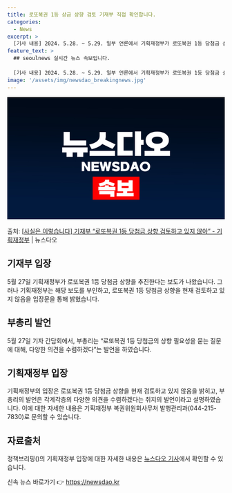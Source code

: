 ```yaml
---
title: 로또복권 1등 상금 상향 검토 기재부 직접 확인합니다.
categories:
  - News
excerpt: >
  [기사 내용] 2024. 5.28. ~ 5.29. 일부 언론에서 기획재정부가 로또복권 1등 당첨금 상향을 추…
feature_text: >
  ## seoulnews 실시간 뉴스 속보입니다.

  [기사 내용] 2024. 5.28. ~ 5.29. 일부 언론에서 기획재정부가 로또복권 1등 당첨금 상향을 추…
image: '/assets/img/newsdao_breakingnews.jpg'
---
```


![뉴스다오 속보](/assets/img/newsdao_breakingnews.jpg)

<p>출처: <a href="https://newsdao.kr/3976" rel="dofollow">[사실은 이렇습니다] 기재부 “로또복권 1등 당첨금 상향 검토하고 있지 않아” - 기획재정부</a> | 뉴스다오</p>

<h2 data-ke-size="size26">기재부 입장</h2>
<p data-ke-size="size16">5월 27일 기획재정부가 로또복권 1등 당첨금 상향을 추진한다는 보도가 나왔습니다. 그러나 기획재정부는 해당 보도를 부인하고, 로또복권 1등 당첨금 상향을 현재 검토하고 있지 않음을 입장문을 통해 밝혔습니다.</p>

<h2 data-ke-size="size26">부총리 발언</h2>
<p data-ke-size="size16">5월 27일 기자 간담회에서, 부총리는 “로또복권 1등 당첨금의 상향 필요성을 묻는 질문에 대해, 다양한 의견을 수렴하겠다”는 발언을 하였습니다.</p>

<h2 data-ke-size="size26">기획재정부 입장</h2>
<p data-ke-size="size16">기획재정부의 입장은 로또복권 1등 당첨금 상향을 현재 검토하고 있지 않음을 밝히고, 부총리의 발언은 각계각층의 다양한 의견을 수렴하겠다는 취지의 발언이라고 설명하였습니다. 이에 대한 자세한 내용은 기획재정부 복권위원회사무처 발행관리과(044-215-7830)로 문의할 수 있습니다.</p>

<h2 data-ke-size="size26">자료출처</h2>
<p data-ke-size="size16">정책브리핑()의 기획재정부 입장에 대한 자세한 내용은 <a href="https://newsdao.kr/3976">뉴스다오 기사</a>에서 확인할 수 있습니다.</p> 

신속 뉴스 바로가기 👉 <a href="https://newsdao.kr" rel="dofollow">https://newsdao.kr</a>



